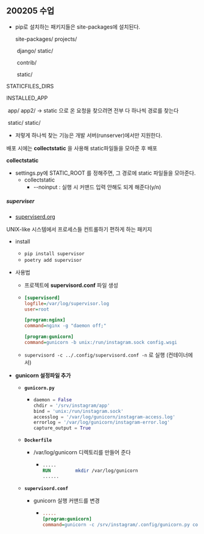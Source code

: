 ## 200205 수업



- pip로 설치하는 패키지들은 site-packages에 설치된다.

  site-packages/							projects/

  ​	django/											static/

  ​		contrib/

  ​			static/



STATICFILES_DIRS

INSTALLED_APP

​	app/			app2/									-> static 으로 온 요청을 찾으려면 전부 다 하나씩 경로를 찾는다

​		static/			static/



- 저렇게 하나씩 찾는 기능은 개발 서버(runserver)에서만 지원한다.



배포 시에는 **collectstatic** 을 사용해 static파일들을 모아준 후 배포



**collectstatic**

- settings.py에 STATIC_ROOT 를 정해주면, 그 경로에 static 파일들을 모아준다.
  - collectstatic
    -  --noinput : 실행 시 커맨드 입력 안해도 되게 해준다(y/n)





##### superviser

- [superviserd.org](http://supervisord.org/)

UNIX-like 시스템에서 프로세스들 컨트롤하기 편하게 하는 패키지



- install
  - `pip install supervisor`
  - `poetry add supervisor`



- 사용법

  - 프로젝트에 **supervisord.conf** 파일 생성

  - ```ini
    [supervisord]
    logfile=/var/log/supervisor.log
    user=root
    
    [program:nginx]
    command=nginx -g "daemon off;"
    
    [program:gunicorn]
    command=gunicorn -b unix:/run/instagram.sock config.wsgi
    ```

  - `supervisord -c ../.config/supervisord.conf -n` 로 실행 (컨테이너에서)



- **gunicorn 설정파일 추가**

  - **`gunicorn.py`**

    - ```python
      daemon = False
      chdir = '/srv/instagram/app'
      bind = 'unix:/run/instagram.sock'
      accesslog = '/var/log/gunicorn/instagram-access.log'
      errorlog = '/var/log/gunicorn/instagram-error.log'
      capture_output = True
      ```

  - **`Dockerfile`**

    - /var/log/gunicorn 디렉토리를 만들어 준다

      - ```dockerfile
        .....
        RUN         mkdir /var/log/gunicorn
        ......
        ```

  - **`supervisord.conf`**

    - gunicorn 실행 커맨드를 변경

      - ```ini
        .....
        [program:gunicorn]
        command=gunicorn -c /srv/instagram/.config/gunicorn.py config.wsgi
        ```

        

  